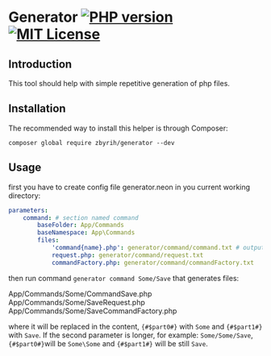 # Generator [![PHP version](https://img.shields.io/badge/PHP-8.0-blue)](https://img.shields.io/badge/PHP-8.0-blue) [![MIT License](https://img.shields.io/badge/license-MIT-green)](https://img.shields.io/badge/license-MIT-green)

Introduction
------------
This tool should help with simple repetitive generation of php files.

Installation
------------

The recommended way to install this helper is through Composer:

`composer global require zbyrih/generator --dev`

Usage
------------

first you have to create config file generator.neon in you current working directory:
```yml
parameters:
	command: # section named command
		baseFolder: App/Commands
		baseNamespace: App\Commands
		files:
			'command{name}.php': generator/command/command.txt # output file : source file
			request.php: generator/command/request.txt
			commandFactory.php: generator/command/commandFactory.txt
```

then run command `generator command Some/Save` that generates files:

App/Commands/Some/CommandSave.php
App/Commands/Some/SaveRequest.php
App/Commands/Some/SaveCommandFactory.php

where it will be replaced in the content, `{#$part0#}` with `Some` and `{#$part1#}` with `Save`.
If the second parameter is longer, for example: `Some/Some/Save`, `{#$part0#}`will be `Some\Some` and `{#$part1#}` will be still `Save`.